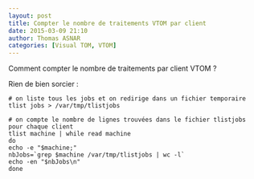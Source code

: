 ```yaml
---
layout: post
title: Compter le nombre de traitements VTOM par client
date: 2015-03-09 21:10
author: Thomas ASNAR
categories: [Visual TOM, VTOM]
---
```

Comment compter le nombre de traitements par client VTOM ?

Rien de bien sorcier :
```
# on liste tous les jobs et on redirige dans un fichier temporaire
tlist jobs > /var/tmp/tlistjobs

# on compte le nombre de lignes trouvées dans le fichier tlistjobs pour chaque client
tlist machine | while read machine
do
echo -e "$machine;"
nbJobs=`grep $machine /var/tmp/tlistjobs | wc -l`
echo -en "$nbJobs\n"
done
```
